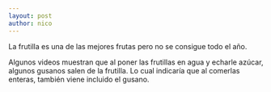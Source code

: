 ```yaml
---
layout: post
author: nico
---
```

La frutilla es una de las mejores frutas pero no se consigue todo el año.

Algunos videos muestran que al poner las frutillas en agua y echarle azúcar, algunos gusanos salen de la frutilla. Lo cual indicaría que al comerlas enteras, también viene incluido el gusano.